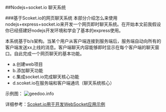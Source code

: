 ##Nodejs+socket.io 聊天系统

###基于Scoket.io的网页聊天系统
本部分介绍怎么来使用nodejs+express+socket.io来开发一个网页即时聊天系统。在开始本文前我假设你已经搭建好nodejs开发环境和学会了基本的express使用。

本系统基于b/s架构。当某个用户从客户端连接到服务端后，服务端自动向所有的客户端发送xx上线的消息。客户端聊天内容能够即时显示在每个客户端的聊天窗口。自此完成一个网页聊天的基本功能。

* a.创建web项目
* b.添加聊天功能
* c.集成socket.io完成聊天核心功能
* d.scoket.io在服务端和客户端通讯（聊天系统核心）

示例图：
![geedoo.info](http://www.geedoo.info/wp-content/uploads/2014/12/nodejs-scoket-chart-demo2.gif "基于Scoket.io的网页聊天系统")

详细参考：[Scoket.io用于开发WebSocket应用示例](http://www.geedoo.info/scoket-io%E7%94%A8%E4%BA%8E%E5%BC%80%E5%8F%91websocket%E5%BA%94%E7%94%A8%E7%A4%BA%E4%BE%8B.html)
